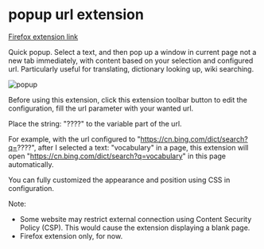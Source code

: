 # popup url extension

[Firefox extension link](https://addons.mozilla.org/addon/popup-url)

Quick popup. Select a text, and then pop up a window in current page not a new tab immediately, with content based on your selection and configured url. Particularly useful for translating, dictionary looking up, wiki searching.

![popup](https://addons.cdn.mozilla.net/user-media/previews/full/241/241359.png)

Before using this extension, click this extension toolbar button to edit the configuration, fill the url parameter with your wanted url.

Place the string: "????" to the variable part of the url.

For example, with the url configured to "https://cn.bing.com/dict/search?q=????", after I selected a text: "vocabulary" in a page, this extension will open "https://cn.bing.com/dict/search?q=vocabulary" in this page automatically.

You can fully customized the appearance and position using CSS in configuration.

Note:

* Some website may restrict external connection using Content Security Policy (CSP). This would cause the extension displaying a blank page.
* Firefox extension only, for now.



